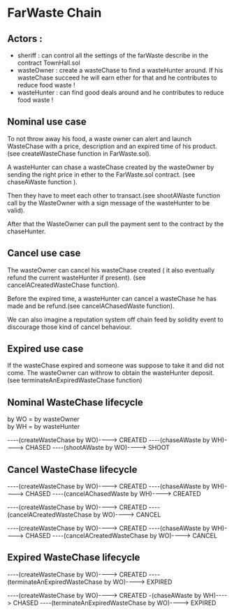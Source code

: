 # FarWaste Chain

## Actors :
- sheriff : can control all the settings of the farWaste describe in the contract TownHall.sol
- wasteOwner : create a wasteChase to find a wasteHunter around. If his wasteChase succeed he will earn ether for that and he contributes to reduce food waste !
- wasteHunter : can find good deals around and he contributes to reduce food waste !


## Nominal use case
To not throw away his food, a waste owner can alert and launch WasteChase with a price, description and an expired time of his product. (see createWasteChase function in FarWaste.sol).

A wasteHunter can chase a wasteChase created by the wasteOwner by sending the right price in ether to the FarWaste.sol contract. (see chaseAWaste function ).

Then they have to meet each other to transact.(see shootAWaste function call by the WasteOwner with a sign message of the wasteHunter to be valid).

After that the WasteOwner can pull the payment sent to the contract by the chaseHunter.

## Cancel use case

The wasteOwner can cancel his wasteChase created ( it also eventually refund the current wasteHunter if present). (see cancelACreatedWasteChase function).

Before the expired time, a wasteHunter can cancel a wasteChase he has made and be refund.(see cancelAChasedWaste function).

We can also imagine a reputation system off chain feed by solidity event to discourage those kind of cancel behaviour.

## Expired use case

 If the wasteChase expired and someone was suppose to take it and did not come. The wasteOwner can withrow to obtain the wasteHunter deposit. (see terminateAnExpiredWasteChase function)

 ## Nominal WasteChase lifecycle
 by WO = by wasteOwner</br>
 by WH = by wasteHunter

 ----(createWasteChase by WO)----> CREATED ----(chaseAWaste by WH)----> CHASED ----(shootAWaste by WO)----> SHOOT

 ## Cancel WasteChase lifecycle

----(createWasteChase by WO)----> CREATED ----(chaseAWaste by WH)----> CHASED ----(cancelAChasedWaste by WH)----> CREATED

----(createWasteChase by WO)----> CREATED ----(cancelACreatedWasteChase by WO)----> CANCEL

----(createWasteChase by WO)----> CREATED ----(chaseAWaste by WH)----> CHASED ----(cancelACreatedWasteChase by WO)----> CANCEL

 ## Expired WasteChase lifecycle

----(createWasteChase by WO)----> CREATED ----(terminateAnExpiredWasteChase by WO)----> EXPIRED

----(createWasteChase by WO)----> CREATED -(chaseAWaste by WH)----> CHASED ----(terminateAnExpiredWasteChase by WO)----> EXPIRED
